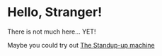 # Hello, Stranger!

There is not much here... YET! 

Maybe you could try out [The Standup-up machine](http://miklosbecsei.github.io/standup-machine/)
